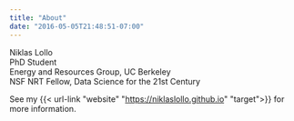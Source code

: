 ```yaml
---
title: "About"
date: "2016-05-05T21:48:51-07:00"
---
```


Niklas Lollo  
PhD Student  
Energy and Resources Group, UC Berkeley  
NSF NRT Fellow, Data Science for the 21st Century  
  
See my {{< url-link "website" "https://niklaslollo.github.io" "target">}} for more information.